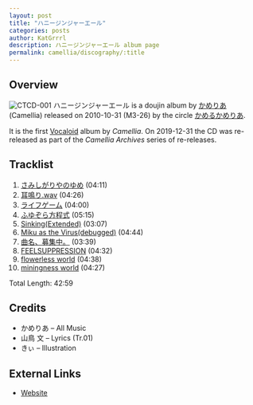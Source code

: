 ```yaml
---
layout: post
title: "ハニージンジャーエール"
categories: posts
author: KatGrrrl
description: ハニージンジャーエール album page
permalink: camellia/discography/:title
---
```


## Overview

![CTCD-001](https://cdn.camellia.wiki/images/camellia/albums/CTCD-001.png)
ハニージンジャーエール is a doujin album by [かめりあ](/camellia) (Camellia) released on 2010-10-31 (M3-26) by the circle [かめるかめりあ](#).

It is the first [Vocaloid](https://en.wikipedia.org/wiki/Vocaloid) album by *Camellia*. On 2019-12-31 the CD was re-released as part of the *Camellia Archives* series of re-releases.

## Tracklist

1. [さみしがりやのゆめ](<{% link postsInclude/_posts/camellia/songs/Samishigariyanoyume/2024-02-24-Samishigariyanoyume.md %}>) (04:11)
2. [耳鳴り.wav](<{% link postsInclude/_posts/camellia/songs/Miminari-wav/2024-02-24-Miminari-wav.md %}>) (04:26)
3. [ライフゲーム](<{% link postsInclude/_posts/camellia/songs/Lifegame/2024-02-24-Lifegame.md %}>) (04:00)
4. [ふゆぞら方程式](<{% link postsInclude/_posts/camellia/songs/Fuyuzora-Houteishiki/2024-02-24-Fuyuzora-Houteishiki.md %}>) (05:15)
5. [Sinking(Extended)](<{% link postsInclude/_posts/camellia/songs/Sinking-Extended/2024-02-24-Sinking-Extended.md %}>) (03:07)
6. [Miku as the Virus(debugged)](<{% link postsInclude/_posts/camellia/songs/Miku-as-the-Virus-debugged/2024-02-24-Miku-as-the-Virus-debugged.md %}>) (04:44)
7. [曲名、募集中。](<{% link postsInclude/_posts/camellia/songs/Kyokumei-Boshuuchuu/2024-02-24-Kyokumei-Boshuuchuu.md %}>) (03:39)
8. [FEELSUPPRESSION](<{% link postsInclude/_posts/camellia/songs/FEELSUPPRESSION/2024-02-24-FEELSUPPRESSION.md %}>) (04:32)
9. [flowerless world](<{% link postsInclude/_posts/camellia/songs/flowerless-world/2024-02-24-flowerless-world.md %}>) (04:38)
10. [miningness world](<{% link postsInclude/_posts/camellia/songs/miningness-world/2024-02-24-miningness-world.md %}>) (04:27)

Total Length: 42:59

## Credits

* かめりあ – All Music
* 山鳥 文 – Lyrics (Tr.01)
* きぃ – Illustration

## External Links

* [Website](http://camtek.seesaa.net/article/164523140.html)
